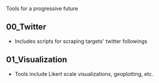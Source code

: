 Tools for a progressive future

## 00_Twitter
* Includes scripts for scraping targets' twitter followings

## 01_Visualization
* Tools include Likert scale visualizations, geoplotting, etc.
